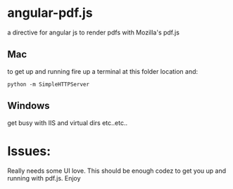 angular-pdf.js
==============

a directive for angular js to render pdfs with Mozilla's pdf.js

## Mac

to get up and running fire up a terminal at this folder location and:

```python -m SimpleHTTPServer```

## Windows

get busy with IIS and virtual dirs etc..etc..

# Issues:

Really needs some UI love. This should be enough codez to get you up and running with pdf.js. Enjoy
